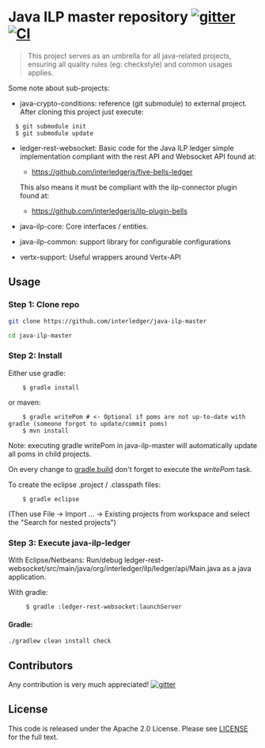 # Java ILP master repository [![gitter][gitter-image]][gitter-url] [![CI][CI-image]][CI-url] 

[gitter-image]: https://badges.gitter.im/interledger/java.svg
[gitter-url]: https://gitter.im/interledger/java

[CI-image]: https://travis-ci.org/everis-innolab/java-ilp-master.svg?branch=master
[CI-url]: https://travis-ci.org/everis-innolab/java-ilp-master

> This project serves as an umbrella for all java-related projects, ensuring all quality rules (eg: checkstyle) and common usages applies.

Some note about sub-projects:
* java-crypto-conditions: reference (git submodule) to external project. After cloning this project just execute:
```
  $ git submodule init
  $ git submodule update
```
* ledger-rest-websocket: Basic code for the Java ILP ledger simple implementation compliant with the rest API and Websocket API found at:
    - https://github.com/interledgerjs/five-bells-ledger

  This also means it must be compliant with the ilp-connector plugin found at:
     - https://github.com/interledgerjs/ilp-plugin-bells
 
* java-ilp-core:   Core interfaces / entities.
* java-ilp-common: support library for configurable configurations
* vertx-support:   Useful wrappers around Vertx-API

## Usage

### Step 1: Clone repo

``` sh
git clone https://github.com/interledger/java-ilp-master

cd java-ilp-master
```


### Step 2: Install

Either use gradle:
```
    $ gradle install
```
or maven:
```
    $ gradle writePom # <- Optional if poms are not up-to-date with gradle (someone forgot to update/commit poms)
    $ mvn install
```
Note: executing gradle writePom in java-ilp-master will automatically update all poms in child projects.

On every change to [gradle.build](gradle.build) don't forget to execute the *writePom* task.

To create the eclipse .project / .classpath files:
```
    $ gradle eclipse
```
(Then use File -> Import ... -> Existing projects from workspace and select the "Search for nested projects")

### Step 3: Execute java-ilp-ledger 
With Eclipse/Netbeans:
   Run/debug ledger-rest-websocket/src/main/java/org/interledger/ilp/ledger/api/Main.java as a java application.

With gradle: 
```
     $ gradle :ledger-rest-websocket:launchServer
```

#### Gradle:

``` 
./gradlew clean install check

```

## Contributors

Any contribution is very much appreciated! [![gitter][gitter-image]][gitter-url]

## License

This code is released under the Apache 2.0 License. Please see [LICENSE](LICENSE) for the full text.
